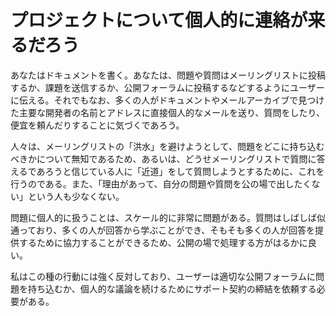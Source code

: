 # プロジェクトについて個人的に連絡が来るだろう

あなたはドキュメントを書く。あなたは、問題や質問はメーリングリストに投稿するか、課題を送信するか、公開フォーラムに投稿するなどするようにユーザーに伝える。それでもなお、多くの人がドキュメントやメールアーカイブで見つけた主要な開発者の名前とアドレスに直接個人的なメールを送り、質問をしたり、便宜を頼んだりすることに気づくであろう。

人々は、メーリングリストの「洪水」を避けようとして、問題をどこに持ち込むべきかについて無知であるため、あるいは、どうせメーリングリストで質問に答えるであろうと信じている人に「近道」をして質問しようとするために、これを行うのである。また、「理由があって、自分の問題や質問を公の場で出したくない」という人も少なくない。

問題に個人的に扱うことは、スケール的に非常に問題がある。質問はしばしば似通っており、多くの人が回答から学ぶことができ、そもそも多くの人が回答を提供するために協力することができるため、公開の場で処理する方がはるかに良い。

私はこの種の行動には強く反対しており、ユーザーは適切な公開フォーラムに問題を持ち込むか、個人的な議論を続けるためにサポート契約の締結を依頼する必要がある。
